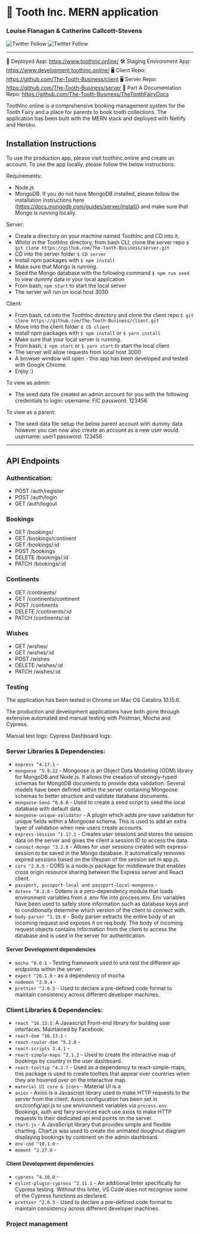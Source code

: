# 🦷 Tooth Inc. MERN application

### Louise Flanagan & Catherine Callcott-Stevens

![Twitter Follow](https://img.shields.io/twitter/follow/flangerhanger?&style=flat&logo=twitter&logoColor=white) ![Twitter Follow](https://img.shields.io/twitter/follow/catcstevens?&style=flat&logo=twitter&logoColor=white)

---

💎 Deployed App: https://www.toothinc.online/
🛠 Staging Environment App: https://www.development.toothinc.online/
🖥 Client Repo: https://github.com/The-Tooth-Business/client
🖥 Server Repo: https://github.com/The-Tooth-Business/server
📖 Part A Documentation Repo: https://github.com/The-Tooth-Business/TheToothFairyDocs

ToothInc.online is a comprehensive booking management system for the Tooth Fairy and a place for parents to book tooth collections. The application has been built with the MERN stack and deployed with Netlify and Heroku.

## Installation Instructions

To use the production app, please visit toothinc.online and create an account.
To use the app locally, please follow the below instructions.

Requirements:

- Node.js
- MongoDB. If you do not have MongoDB installed, please follow the installation instructions here (https://docs.mongodb.com/guides/server/install/) and make sure that Mongo is running locally.

Server:

- Create a directory on your machine named ToothInc and CD into it.
- Whilst in the ToothInc directory, from bash CLI, clone the server repo `$ git clone https://github.com/The-Tooth-Business/server.git`
- CD into the server folder `$ CD server`
- Install npm packages with `$ npm install`
- Make sure that Mongo is running.
- Seed the Mongo database with the following command `$ npm run seed` to view dummy data in your local application
- From bash, `npm start` to start the local server
- The server will run on local host 3030

Client:

- From bash, cd into the ToothInc directory and clone the client repo `$ git clone https://github.com/The-Tooth-Business/client.git`
- Move into the client folder `$ CD client`
- Install npm packages with `$ npm install` or `$ yarn install`
- Make sure that your local server is running.
- From bash, `$ npm start` or `$ yarn start` to start the local client
- The server will allow requests from local host 3000
- A browser window will open - this app has been developed and tested with Google Chrome.
- Enjoy :)

To view as admin:

- The seed data file created an admin account for you with the following credentials to login:
  username: FIC
  password: 123456

To view as a parent:

- The seed data file setup the below parent account with dummy data however you can now also create an account as a new user would.
  username: user1
  password: 123456

---

## API Endpoints

### Authentication:

- POST /auth/register
- POST /auth/login
- GET /auth/logout

### Bookings

- GET /bookings/
- GET /bookings/continent
- GET /bookings/:id
- POST /bookings
- DELETE /bookings/:id
- PATCH /bookings/:id

### Continents

- GET /continents/
- GET /continents/continent
- POST /continents
- DELETE /continents/:id
- PATCH /continents/:id

### Wishes

- GET /wishes/
- GET /wishes/:id
- POST /wishes
- DELETE /wishes/:id
- PATCH /wishes/:id

### Testing

The application has been tested in Chrome on Mac OS Catalina 10.15.6.

The production and development applications have both gone through extensive automated and manual testing with Postman, Mocha and Cypress.

Manual test logs:
Cypress Dashboard logs:

### Server Libraries & Dependencies:

- `express ^4.17.1` -
- `mongoose ^5.9.22` - Mongoose is an Object Data Modelling (ODM) library for MongoDB and Node.js. It allows the creation of strongly-typed schemas for MongoDB documents to provide data validation. Several models have been defined within the server containing Mongoose schemas to better structure and validate database documents.
- `mongoose-Seed ^0.6.0` - Used to create a seed script to seed the local database with default data.
- `mongoose-unique-validator` - A plugin which adds pre-save validation for unique fields within a Mongoose schema. This is used to add an extra layer of validation when new users create accounts.
- `express-session ^1.17.1` - Creates user sessions and stores the session data on the server and gives the client a session ID to access the data.
- `connect-mongo ^3.2.0` - Allows for user sessions created with express-session to be saved in the Mongo database. It automatically removes expired sessions based on the lifespan of the session set in app.js.
- `cors ^2.8.5` - CORS is a node.js package for middleware that enables cross origin resource sharing between the Express server and React client.
- `passport, passport-local and passport-local-mongoose` -
- `dotenv ^8.2.0` - Dotenv is a zero-dependency module that loads environment variables from a .env file into process.env. Env variables have been used to safely store information such as database keys and to conditionally determine which version of the client to connect with.
- `body-parser ^1.19.0` - Body parser extracts the entire body of an incoming request and exposes it on req.body. The body of incoming request objects contains information from the client to access the database and is used in the server for authentication.

#### Server Development dependencies

- `mocha ^8.0.1` - Testing framework used to unit test the different api endpoints within the server.
- `expect ^26.1.0` - as a dependency of mocha
- `nodemon ^2.0.4` -
- `prettier ^2.0.5` - Used to declare a pre-defined code format to maintain consistency across different developer machines.

### Client Libraries & Dependencies:

- `react ^16.13.1`: A Javascript Front-end library for building user interfaces. Maintained by Facebook.
- `react-dom ^16.13.1` -
- `react-router-dom ^5.2.0` -
- `react-scripts 3.4.1` -
- `react-simple-maps ^2.1.2` - Used to create the interactive map of bookings by country in the user dashboard.
- `react-tooltip ^4.2.7` - Used as a dependency to react-simple-maps, this package is used to create tooltips that appear over countries when they are hovered over on the interactive map.
- `material UI core & icons` - Material UI is a
- `axios` - Axios is a Javascript library used to make HTTP requests to the server from the client. Axios configuration has been set in src/config/api.js to use environment variables via `process.env`. Bookings, auth and fairy services each use axios to make HTTP requests to their dedicated api end points on the server.
- `chart.js` - A JavaScript library that provides simple and flexible charting. Chart.js was used to create the animated doughnut diagram displaying bookings by continent on the admin dashboard.
- `env-cmd ^10.1.0` -
- `moment ^2.27.0` -

#### Client Development dependencies

- `cypress ^4.10.0` -
- `eslint-plugin-cypress ^2.11.1` - An additional linter specifically for Cypress testing. Without this linter, VS Code does not recognise some of the Cypress functions as declared.
- `prettier ^2.0.5` - Used to declare a pre-defined code format to maintain consistency across different developer machines.

### Project management
